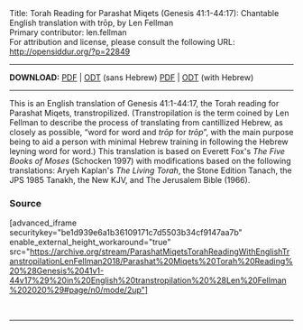 <html>
<head></head>
<body>
Title: Torah Reading for Parashat Miqets (Genesis 41:1-44:17): Chantable English translation with trōp, by Len Fellman<br />
Primary contributor: len.fellman<br />
For attribution and license, please consult the following URL: <a href="http://opensiddur.org/?p=22849">http://opensiddur.org/?p=22849</a>
<p />
<hr />

<style type="text/css" media="all">.printfriendly {display: none!important;}</style>

<strong>DOWNLOAD:</strong> 
<a href="https://archive.org/download/ParashatMiqetsTorahReadingWithEnglishTranstropilationLenFellman2018/Parashat%20Miqets%20Torah%20Reading%20%28Genesis%2041v1-44v17%29%20in%20English%20transtropilation%20%28Len%20Fellman%202020%29%20-%20english%20only.pdf
">PDF</a> | <a href="https://archive.org/download/ParashatMiqetsTorahReadingWithEnglishTranstropilationLenFellman2018/Parashat%20Miqets%20Torah%20Reading%20%28Genesis%2041v1-44v17%29%20in%20English%20transtropilation%20%28Len%20Fellman%202020%29%20-%20english%20only.odt">ODT</a> (sans Hebrew) 
<a href="https://archive.org/download/ParashatMiqetsTorahReadingWithEnglishTranstropilationLenFellman2018/Parashat%20Miqets%20Torah%20Reading%20%28Genesis%2041v1-44v17%29%20in%20English%20transtropilation%20%28Len%20Fellman%202020%29.pdf">PDF</a> | <a href="https://archive.org/download/ParashatMiqetsTorahReadingWithEnglishTranstropilationLenFellman2018/Parashat%20Miqets%20Torah%20Reading%20%28Genesis%2041v1-44v17%29%20in%20English%20transtropilation%20%28Len%20Fellman%202020%29.odt">ODT</a> (with Hebrew) 

<hr />

This is an English translation of Genesis 41:1-44:17, the Torah reading for Parashat Miqets, transtropilized. (Transtropilation is the term coined by Len Fellman to describe the process of translating from cantillized Hebrew, as closely as possible, “word for word and <em>trōp</em> for <em>trōp</em>”, with the main purpose being to aid a person with minimal Hebrew training in following the Hebrew leyning word for word.) This translation is based on Everett Fox's <em>The Five Books of Moses</em> (Schocken 1997) with modifications based on the following translations: Aryeh Kaplan's <em>The Living Torah</em>, the Stone Edition Tanach, the JPS 1985 Tanakh, the New KJV, and The Jerusalem Bible (1966).

<h3>Source</h3>

[advanced_iframe securitykey="be1d939e6a1b36109171c7d5503b34cf9147aa7b" enable_external_height_workaround="true" src="https://archive.org/stream/ParashatMiqetsTorahReadingWithEnglishTranstropilationLenFellman2018/Parashat%20Miqets%20Torah%20Reading%20%28Genesis%2041v1-44v17%29%20in%20English%20transtropilation%20%28Len%20Fellman%202020%29#page/n0/mode/2up"]

&nbsp;

<hr />

&nbsp;
</body>
</html>